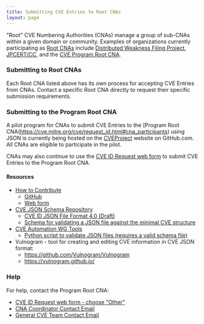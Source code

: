```yaml
---
title: Submitting CVE Entries to Root CNAs
layout: page
---
```

"Root" CVE Numbering Authorities (CNAs) manage a group of sub-CNAs within a given domain or community. Examples of organizations currently participating as [Root CNAs](https://cve.mitre.org/cve/cna.html#cna_types) include [Distributed Weakness Filing Project](https://cve.mitre.org/cve/request_id.html#cna_participants), [JPCERT/CC](https://cve.mitre.org/cve/request_id.html#j), and the [CVE Program Root CNA](https://cve.mitre.org/cve/request_id.html#cna_participants).

### Submitting to Root CNAs

Each Root CNA listed above has its own process for accepting CVE Entries from CNAs. Contact a specific Root CNA directly to request their specific submission requirements.

### Submitting to the Program Root CNA

A pilot program for CNAs to submit CVE Entries to the [Program Root CNA(https://cve.mitre.org/cve/request_id.html#cna_participants) using JSON is currently being hosted on the [CVEProject](https://github.com/CVEProject/cvelist) website on GitHub.com. All CNAs are eligible to participate in the pilot.

CNAs may also continue to use the [CVE ID Request web form](https://cveform.mitre.org/) to submit CVE Entries to the Program Root CNA.

#### Resources                                     

* [How to Contribute](https://github.com/CVEProject/cveproject.github.io/blob/master/docs/cna/Entry_Submission_Process.pptx)
  * [GitHub](https://github.com/CVEProject/cvelist/blob/master/CONTRIBUTING.md)
  * [Web form](http://cveproject.github.io/docs/cna/Web%20Form%20Entry%20Submission%20Process.pptx)
* [CVE JSON Schema Repository](https://github.com/CVEProject/automation-working-group/tree/master/cve_json_schema)
  <ul>
    <li><a href="https://github.com/CVEProject/automation-working-group/blob/master/cve_json_schema/DRAFT-JSON-file-format-v4.md">CVE ID JSON File Format 4.0 (Draft)</a></li>
    <li><a href="https://github.com/CVEProject/automation-working-group/blob/master/cve_json_schema/CVE_JSON_4.0_min_public.schema">Schema for validating a JSON file against the minimal CVE structure</a></li>
  </ul>
* [CVE Automation WG Tools](https://github.com/CVEProject/automation-working-group/tree/master/tools)
  <ul>
    <li><a href="https://github.com/CVEProject/automation-working-group/blob/master/tools/cmdlinejsonvalidator.py">Python script to validate JSON files (requires a valid schema file)</a></li>
  </ul>
* Vulnogram - tool for creating and editing CVE information in CVE JSON format:
  <ul>
  <li><a href="https://github.com/Vulnogram/Vulnogram">https://github.com/Vulnogram/Vulnogram</a></li>
  <li><a href="https://vulnogram.github.io/">https://vulnogram.github.io/</a></li>
  </ul>

### Help
      
For help, contact the Program Root CNA:                                      
                                              
* [CVE ID Request web form - choose "Other"](https://cveform.mitre.org/)
* [CNA Coordinator Contact Email](mailto:cna-coordinator@mitre.org)
* [General CVE Team Contact Email](mailto:cve@mitre.org)
